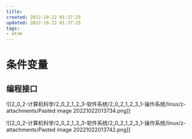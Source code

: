 ```yaml
---
title: 
created: 2022-10-22 01:37:25
updated: 2022-10-22 01:37:25
tags: 
- atom
---
```


# 条件变量

## 编程接口

![[2_0_2-计算机科学/2_0_2_1_2_3-软件系统/2_0_2_1_2_3_1-操作系统/linux/z-attachments/Pasted image 20221022013734.png]]

![[2_0_2-计算机科学/2_0_2_1_2_3-软件系统/2_0_2_1_2_3_1-操作系统/linux/z-attachments/Pasted image 20221022013742.png]]

